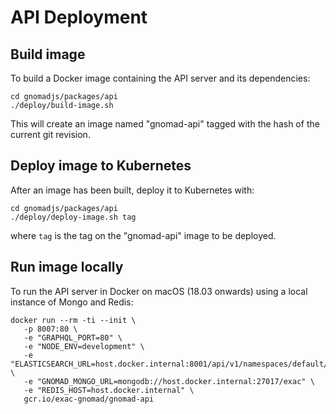 # API Deployment

## Build image

To build a Docker image containing the API server and its dependencies:

```shell
cd gnomadjs/packages/api
./deploy/build-image.sh
```

This will create an image named "gnomad-api" tagged with the hash of the current git revision.

## Deploy image to Kubernetes

After an image has been built, deploy it to Kubernetes with:

```shell
cd gnomadjs/packages/api
./deploy/deploy-image.sh tag
```

where `tag` is the tag on the "gnomad-api" image to be deployed.

## Run image locally

To run the API server in Docker on macOS (18.03 onwards) using a local instance of Mongo and Redis:

```shell
docker run --rm -ti --init \
   -p 8007:80 \
   -e "GRAPHQL_PORT=80" \
   -e "NODE_ENV=development" \
   -e "ELASTICSEARCH_URL=host.docker.internal:8001/api/v1/namespaces/default/services/elasticsearch:9200/proxy/" \
   -e "GNOMAD_MONGO_URL=mongodb://host.docker.internal:27017/exac" \
   -e "REDIS_HOST=host.docker.internal" \
   gcr.io/exac-gnomad/gnomad-api
```
